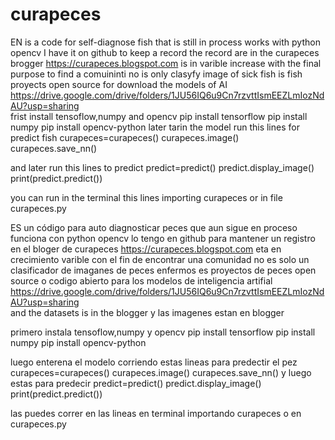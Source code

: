 # curapeces
EN is a code for self-diagnose fish that is still in process works with python opencv I have it on github to keep a record the record are in the curapeces brogger    https://curapeces.blogspot.com is in varible increase with the final purpose  to find a comuininti no is only clasyfy image of sick fish is fish proyects open source   for download the models of AI  https://drive.google.com/drive/folders/1JU56IQ6u9Cn7rzvttIsmEEZLmIozNdAU?usp=sharing         
frist install tensoflow,numpy and opencv
pip install tensorflow
pip install numpy 
pip install opencv-python
later tarin the model run this lines for predict fish
curapeces=curapeces()
curapeces.image()
curapeces.save_nn()

and later run this lines to predict 
predict=predict()
predict.display_image()
print(predict.predict())

you can run in the terminal this lines importing curapeces or in file curapeces.py

ES un código para auto diagnosticar peces que aun sigue en proceso  funciona con python opencv lo tengo en github para mantener un registro en el bloger de curapeces  https://curapeces.blogspot.com eta en crecimiento varible con el fin de encontrar una comunidad  no es solo un clasificador de imaganes de peces enfermos es proyectos de peces open source o codigo abierto  para los modelos de inteligencia artifial https://drive.google.com/drive/folders/1JU56IQ6u9Cn7rzvttIsmEEZLmIozNdAU?usp=sharing  
and the datasets  is in the blogger
y las imagenes estan en blogger

primero instala tensoflow,numpy y opencv
pip install tensorflow
pip install numpy 
pip install opencv-python

luego enterena el modelo corriendo estas lineas para predectir el pez
curapeces=curapeces()
curapeces.image()
curapeces.save_nn()
y luego estas para predecir
predict=predict()
predict.display_image()
print(predict.predict())

las puedes correr en las lineas en  terminal importando curapeces o en curapeces.py 